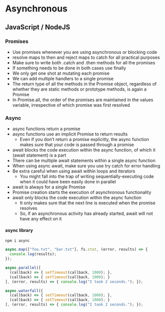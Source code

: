 # Asynchronous
## JavaScript / NodeJS
### Promises
- Use promises whenever you are using asynchronous or blocking code
- resolve maps to then and reject maps to catch for all practical purposes
- Make sure to write both .catch and .then methods for all the promises
- If something needs to be done in both cases use finally
- We only get one shot at mutating each promise
- We can add multiple handlers to a single promise
- The return type of all the methods in the Promise object, regardless of whether they are static methods or prototype methods, is again
a Promise
- In Promise.all, the order of the promises are maintained in the values variable, irrespective of which promise was first resolved

### Async
- async functions return a promise
- async functions use an implicit Promise to return results
  - Even if you don’t return a promise explicitly, the async function makes sure that your code is passed through a promise
- await blocks the code execution within the async function, of which it (await statement) is a part
- There can be multiple await statements within a single async function
- When using async await, make sure you use try catch for error handling
- Be extra careful when using await within loops and iterators
  - You might fall into the trap of writing sequentially-executing code when it could have been easily done in parallel
- await is always for a single Promise
- Promise creation starts the execution of asynchronous functionality
- await only blocks the code execution within the async function
  - It only makes sure that the next line is executed when the promise resolves
  - So, if an asynchronous activity has already started, await will not have any effect on it
#### async library
```npm i async```
```javascript
async.map(["foo.txt", "bar.txt"], fs.stat, (error, results) => {
  console.log(results);
});
```
```javascript
async.parallel([
  (callback) => { setTimeout(callback, 1000); },
  (callback) => { setTimeout(callback, 1000); }
], (error, results) => { console.log("I took 2 seconds."); });
```
```javascript
async.waterfall([
  (callback) => { setTimeout(callback, 1000); },
  (callback) => { setTimeout(callback, 1000); }
], (error, results) => { console.log("I took 2 seconds."); });
```
